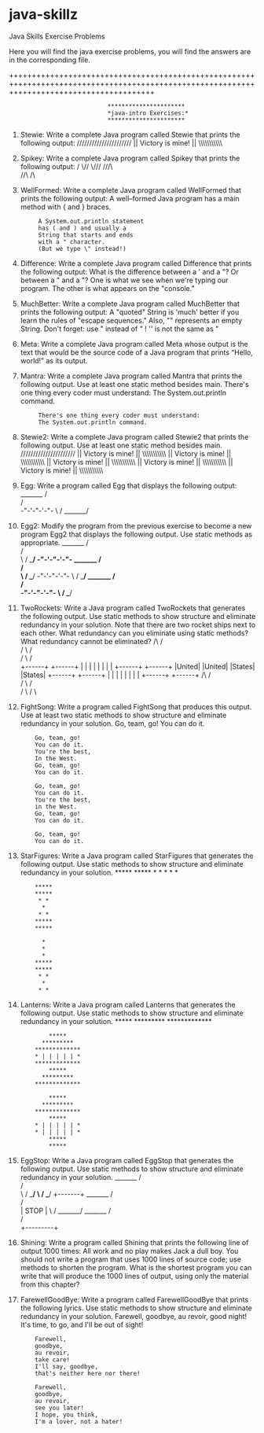 # java-skillz

Java Skills Exercise Problems

Here you will find the java exercise problems, 
you will find the answers are in the corresponding file.

++++++++++++++++++++++++++++++++++++++++++++++++++++++++++++++++++++++++++++++++++++++++++++++++++++++++++++++++++++++++++++++++++++++++++++

                                **********************
                                *java-intro Exercises:*
                                **********************


1. Stewie: Write a complete Java program called Stewie that prints the following output:
            //////////////////////
            || Victory is mine! ||
            \\\\\\\\\\\\\\\\\\\\\\
2. Spikey: Write a complete Java program called Spikey that prints the following output:
              \/
             \\//
            \\\///
            ///\\\
             //\\
              /\
3. WellFormed: Write a complete Java program called WellFormed that prints the following output:
            A well–formed Java program has
            a main method with { and }
            braces.

            A System.out.println statement
            has ( and ) and usually a
            String that starts and ends
            with a " character.
            (But we type \" instead!)
4. Difference: Write a complete Java program called Difference that prints the following output:
            What is the difference between
            a ' and a "? Or between a " and a \"?
            One is what we see when we're typing our program.
            The other is what appears on the "console."
5. MuchBetter: Write a complete Java program called MuchBetter that prints the following output:
            A "quoted" String is
            'much' better if you learn
            the rules of "escape sequences."
            Also, "" represents an empty String.
            Don't forget: use \" instead of " !
            '' is not the same as "
6. Meta: Write a complete Java program called Meta whose output is the text that would be the source code of a Java program that prints 
            “Hello, world!” as its output.
7. Mantra: Write a complete Java program called Mantra that prints the following output. Use at least one static method besides main.
            There's one thing every coder must understand:
            The System.out.println command.

            There's one thing every coder must understand:
            The System.out.println command.
8. Stewie2: Write a complete Java program called Stewie2 that prints the following output. Use at least one static method besides main.
            //////////////////////
            || Victory is mine! ||
            \\\\\\\\\\\\\\\\\\\\\\
            || Victory is mine! ||
            \\\\\\\\\\\\\\\\\\\\\\
            || Victory is mine! ||
            \\\\\\\\\\\\\\\\\\\\\\
            || Victory is mine! ||
            \\\\\\\\\\\\\\\\\\\\\\
            || Victory is mine! ||
            \\\\\\\\\\\\\\\\\\\\\\
9. Egg: Write a program called Egg that displays the following output:
              _______
             /       \
            /          \
             -"-'-"-'-"-
            \          /
             \_______/
10. Egg2: Modify the program from the previous exercise to become a new program Egg2 that displays the following output. Use static methods as appropriate.
              _______
             /       \
            /         \
            \         /
             \_______/
            -"-'-"-'-"-
              _______
             /       \
            /         \
            \         /
             \_______/
            -"-'-"-'-"-
            \         /
             \_______/
              _______
             /       \
            /         \
            -"-'-"-'-"-
            \         /
             \_______/
11. TwoRockets: Write a Java program called TwoRockets that generates the following output. Use static methods to show structure and eliminate redundancy in your solution. Note that there are two rocket ships next to each other. What redundancy can you eliminate using static methods? What redundancy cannot be eliminated?
               /\       /\
              /  \     /  \
             /    \   /    \
            +------+ +------+
            |      | |      |
            |      | |      |
            +------+ +------+
            |United| |United|
            |States| |States|
            +------+ +------+
            |      | |      |
            |      | |      |
            +------+ +------+
               /\       /\
              /  \     /  \
             /    \   /    \
12. FightSong: Write a program called FightSong that produces this output. Use at least two static methods to show structure and eliminate redundancy in your solution.
            Go, team, go!
            You can do it.

            Go, team, go!
            You can do it.
            You're the best,
            In the West.
            Go, team, go!
            You can do it.

            Go, team, go!
            You can do it.
            You're the best,
            in the West.
            Go, team, go!
            You can do it.

            Go, team, go!
            You can do it.
13. StarFigures: Write a Java program called StarFigures that generates the following output. Use static methods to show structure and eliminate redundancy in your solution.
            *****
            *****
             * *
              *
             * *

            *****
            *****
             * *
              *
             * *
            *****
            *****

              *
              *
              *
            *****
            *****
             * *
              *
             * *
14. Lanterns: Write a Java program called Lanterns that generates the following output. Use static methods to show structure and eliminate redundancy in your solution.
                *****
              *********
            *************

                *****
              *********
            *************
            * | | | | | *
            *************
                *****
              *********
            *************

                *****
              *********
            *************
                *****
            * | | | | | *
            * | | | | | *
                *****
                *****
15. EggStop: Write a Java program called EggStop that generates the following output. Use static methods to show structure and eliminate redundancy in your solution.
              _______
             /       \
            /         \
            \         /
             \_______/
            \         /
             \_______/
            +-------+
              _______
             /       \
            /         \
            |   STOP  |
            \         /
             \_______/
              _______
             /       \
            /         \
            +---------+
16. Shining: Write a program called Shining that prints the following line of output 1000 times:
            All work and no play makes Jack a dull boy.
            You should not write a program that uses 1000 lines of source code; use methods to shorten the program. What is the shortest program you can write that will produce the 1000 lines of output, using only the material from this chapter?
17. FarewellGoodBye: Write a program called FarewellGoodBye that prints the following lyrics. Use static methods to show structure and eliminate redundancy in your solution.
            Farewell,
            goodbye,
            au revoir,
            good night!
            It's time, to go,
            and I'll be out of sight!

            Farewell,
            goodbye,
            au revoir,
            take care!
            I'll say, goodbye,
            that's neither here nor there!

            Farewell,
            goodbye,
            au revoir,
            see you later!
            I hope, you think,
            I'm a lover, not a hater!